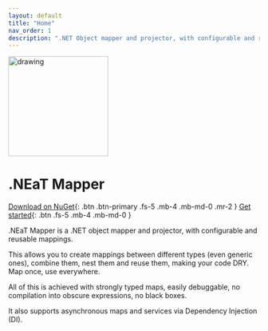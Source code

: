 ```yaml
---
layout: default
title: "Home"
nav_order: 1
description: ".NET Object mapper and projector, with configurable and reusable mappings. Supports collections and generic types. Also supports asynchronous maps and services via Dependency Injection (DI)."
---
```


<img src="/assets/images/icon.png" alt="drawing" width="200"/>

# .NEaT Mapper

[Download on NuGet](https://www.nuget.org/packages/NeatMapper){: .btn .btn-primary .fs-5 .mb-4 .mb-md-0 .mr-2 }
[Get started](/getting-started){: .btn .fs-5 .mb-4 .mb-md-0 }

.NEaT Mapper is a .NET object mapper and projector, with configurable and reusable mappings.

This allows you to create mappings between different types (even generic ones), combine them, nest them and reuse them, making your code DRY. Map once, use everywhere.

All of this is achieved with strongly typed maps, easily debuggable, no compilation into obscure expressions, no black boxes.

It also supports asynchronous maps and services via Dependency Injection (DI).